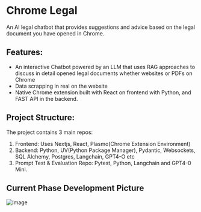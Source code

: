 # Chrome Legal

An AI legal chatbot that provides suggestions and advice based on the legal document you have opened in Chrome.

## Features:
- An interactive Chatbot powered by an LLM that uses RAG approaches to discuss in detail opened legal documents whether websites or PDFs on Chrome
- Data scrapping in real on the website
- Native Chrome extension built with React on frontend with Python, and FAST API in the backend.

## Project Structure:
The project contains 3 main repos:
1. Frontend: Uses Nextjs, React, Plasmo(Chrome Extension Environment)
2. Backend: Python, UV(Python Package Manager), Pydantic, Websockets, SQL Alchemy, Postgres, Langchain, GPT4-O etc
3. Prompt Test & Evaluation Repo: Pytest, Python, Langchain and GPT4-0 Mini.

## Current Phase Development Picture
![image](https://github.com/user-attachments/assets/f3b03191-cc70-46fd-8a4b-168638b59f84)
